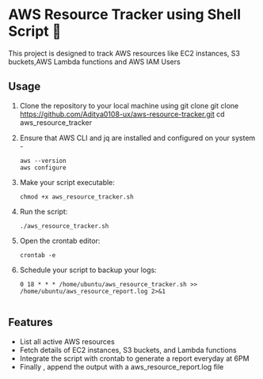 # AWS Resource Tracker using Shell Script 🚀

This project is designed to track AWS resources like EC2 instances, S3 buckets,AWS Lambda functions and AWS IAM Users

## Usage 

1. Clone the repository to your local machine using git clone
      git clone https://github.com/Aditya0108-ux/aws-resource-tracker.git
      cd aws_resource_tracker
   
3. Ensure that AWS CLI and jq are installed and configured on your system - 
     ```
     aws --version
     aws configure
4. Make your script executable:
     ```
     chmod +x aws_resource_tracker.sh
5. Run the script:
     ```
     ./aws_resource_tracker.sh
6. Open the crontab editor:
     ```
     crontab -e
7. Schedule your script to backup your logs:
     ```
     0 18 * * * /home/ubuntu/aws_resource_tracker.sh >> /home/ubuntu/aws_resource_report.log 2>&1
    
   
## Features
- List all active AWS resources
- Fetch details of EC2 instances, S3 buckets, and Lambda functions
- Integrate the script with crontab to generate a report everyday at 6PM
- Finally , append the output with a aws_resource_report.log file

  
